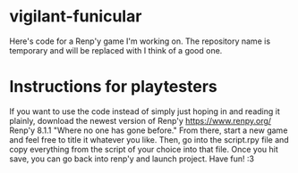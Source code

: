 # vigilant-funicular
Here's code for a Renp'y game I'm working on. The repository name is temporary and will be replaced with I think of a good one.
# Instructions for playtesters
If you want to use the code instead of simply just hoping in and reading it plainly, download the newest version of Renp'y
https://www.renpy.org/ Renp'y 8.1.1 "Where no one has gone before." 
From there, start a new game and feel free to title it whatever you like. 
Then, go into the script.rpy file and copy everything from the script of your choice into that file. 
Once you hit save, you can go back into renp'y and launch project.
Have fun! :3 
